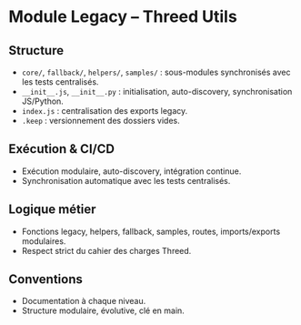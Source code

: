 # Module Legacy – Threed Utils

## Structure
- `core/`, `fallback/`, `helpers/`, `samples/` : sous-modules synchronisés avec les tests centralisés.
- `__init__.js`, `__init__.py` : initialisation, auto-discovery, synchronisation JS/Python.
- `index.js` : centralisation des exports legacy.
- `.keep` : versionnement des dossiers vides.

## Exécution & CI/CD
- Exécution modulaire, auto-discovery, intégration continue.
- Synchronisation automatique avec les tests centralisés.

## Logique métier
- Fonctions legacy, helpers, fallback, samples, routes, imports/exports modulaires.
- Respect strict du cahier des charges Threed.

## Conventions
- Documentation à chaque niveau.
- Structure modulaire, évolutive, clé en main.
